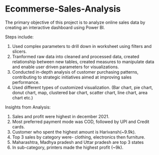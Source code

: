 # Ecommerse-Sales-Analysis
The primary objective of this project is to analyze online sales data by creating an interactive dashboard using Power BI.  

Steps include:

1. Used complex parameters to drill down in worksheet using filters and slicers.    
2. Tranformed raw data into cleaned and processed data, created relationship between new tables, created measures to manipulate data and enable user driven parameters for visualizations.
3. Conducted in-depth analysis of customer purchasing patterns, contributing to strategic initiatives aimed at improving sales performance.
4. Used different types of customized visualization. (Bar chart, pie chart, donut chart, map, clustered bar chart, scatter chart, line chart, area chart etc.)

Insights from Analysis:
1. Sales and profit were highest in december 2021.
2. Most preferred payment mode was COD, followed by UPI and Credit cards.
3. Customer who spent the highest amount is Harivansh(~9.9k). 
4. Top 3 sales by category were- clothing, electronics then furniture.
5. Maharashtra, Madhya pradesh and Uttar pradesh are top 3 states
6. In sub-category, printers made the highest profit (~9k).
